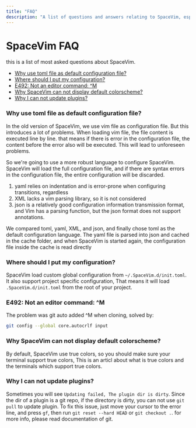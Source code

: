 ```yaml
---
title: "FAQ" 
description: "A list of questions and answers relating to SpaceVim, especially one most asked in SpaceVim community" 
---
```


# SpaceVim FAQ

this is a list of most asked questions about SpaceVim.

<!-- vim-markdown-toc GFM -->

- [Why use toml file as default configuration file?](#why-use-toml-file-as-default-configuration-file)
- [Where should I put my configuration?](#where-should-i-put-my-configuration)
- [E492: Not an editor command: ^M](#e492-not-an-editor-command-m)
- [Why SpaceVim can not display default colorscheme?](#why-spacevim-can-not-display-default-colorscheme)
- [Why I can not update plugins?](#why-i-can-not-update-plugins)

<!-- vim-markdown-toc -->

### Why use toml file as default configuration file?

In the old version of SpaceVim, we use vim file as configuration file. But this introduces a lot of problems.
When loading vim file, the file content is executed line by line. that means if there is error in the
configuration file, the content before the error also will be executed.
This will lead to unforeseen problems.

So we're going to use a more robust language to configure SpaceVim. SpaceVim will load the
full configuration file, and if there are syntax errors in the configuration file, the
entire configuration will be discarded.

1. yaml relies on indentation and is error-prone when configuring transitions, regardless
2. XML lacks a vim parsing library, so it is not considered
3. json is a relatively good configuration information transmission format, and Vim has a
parsing function, but the json format does not support annotations.

We compared toml, yaml, XML, and json, and finally chose toml as the default configuration language.
The yaml file is parsed into json and cached in the cache folder, and when SpaceVim is started
again, the configuration file inside the cache is read directly



### Where should I put my configuration?

SpaceVim load custom global configuration from `~/.SpaceVim.d/init.toml`. It also support project specific configuration, 
That means it will load `.SpaceVim.d/init.toml` from the root of your project.

### E492: Not an editor command: ^M

The problem was git auto added ^M when cloning, solved by:

```sh
git config --global core.autocrlf input
```

### Why SpaceVim can not display default colorscheme?

By default, SpaceVim use true colors, so you should make sure your terminal support true colors, This is an articl about
what is true colors and the terminals which support true colors.

### Why I can not update plugins?

Sometimes you will see `Updating failed, The plugin dir is dirty`. Since the dir of a plugin is a git repo, if the
directory is dirty, you can not use `git pull` to update plugin. To fix this issue, just move your cursor to the
error line, and press `gf`, then run `git reset --hard HEAD` or `git checkout .`. for more info, please read
documentation of git.
